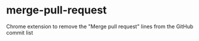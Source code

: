 # merge-pull-request
Chrome extension to remove the "Merge pull request" lines from the GitHub commit list
